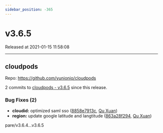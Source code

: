 ```yaml
---
sidebar_position: -365
---
```


# v3.6.5

Released at 2021-01-15 11:58:08

-----

## cloudpods

Repo: https://github.com/yunionio/cloudpods

2 commits to [cloudpods - v3.6.5](https://github.com/yunionio/cloudpods/compare/v3.6.4...v3.6.5) since this release.

### Bug Fixes (2)
- **cloudid:** optimized saml sso ([8858e7913c](https://github.com/yunionio/cloudpods/commit/8858e7913c469623b47cc6b2f7c0e28682798f53), [Qu Xuan](mailto:quxuan@yunionyun.com))
- **region:** update google latitude and langtitude ([863a28f294](https://github.com/yunionio/cloudpods/commit/863a28f2949556d08d2b3e6fbeb25e636ef2b277), [Qu Xuan](mailto:quxuan@yunionyun.com))

pare/v3.6.4...v3.6.5

